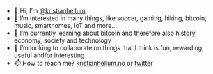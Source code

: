 - 👋 Hi, I’m [@kristianhellum](https://twitter.com/kristianhellum)
- 👀 I’m interested in many things, like soccer, gaming, hiking, bitcoin, music, smarthomes, IoT and more...
- 🌱 I’m currently learning about bitcoin and therefore also history, economy, society and technology
- 💞️ I’m looking to collaborate on things that I think is fun, rewarding, useful and/or interesting
- 📫 How to reach me? [kristianhellum.no](https://kristianhellum.no/contact.html) or [twitter](https://twitter.com/kristianhellum)
